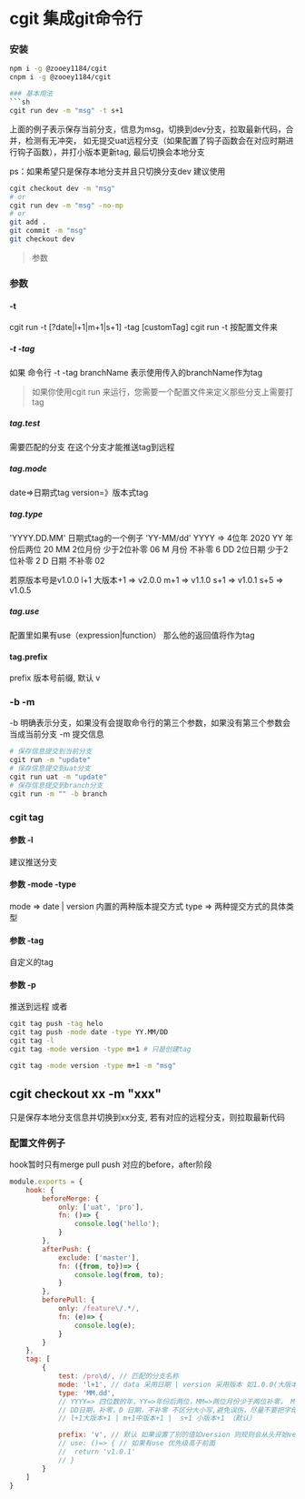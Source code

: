 # cgit 集成git命令行

### 安装
```sh
npm i -g @zooey1184/cgit
cnpm i -g @zooey1184/cgit

### 基本用法
```sh
cgit run dev -m "msg" -t s+1
```
上面的例子表示保存当前分支，信息为msg，切换到dev分支，拉取最新代码，合并，检测有无冲突，
如无提交uat远程分支（如果配置了钩子函数会在对应时期进行钩子函数），并打小版本更新tag, 最后切换会本地分支

ps：如果希望只是保存本地分支并且只切换分支dev 建议使用
```sh
cgit checkout dev -m "msg"
# or
cgit run dev -m "msg" -no-mp
# or
git add .
git commit -m "msg"
git checkout dev
```


> 参数
### 参数

#### -t
cgit run -t [?date|l+1|m+1|s+1] -tag [customTag]
cgit run -t 按配置文件来 

##### -t -tag
如果 命令行 -t -tag branchName
表示使用传入的branchName作为tag


> 如果你使用cgit run 来运行，您需要一个配置文件来定义那些分支上需要打tag
##### tag.test
需要匹配的分支   在这个分支才能推送tag到远程

##### tag.mode 
date=>日期式tag  version=》版本式tag  

##### tag.type
'YYYY.DD.MM' 日期式tag的一个例子  'YY-MM/dd'
YYYY => 4位年 2020
YY 年份后两位 20
MM 2位月份 少于2位补零  06
M 月份 不补零    6
DD 2位日期 少于2位补零  2
D 日期 不补零  02

若原版本号是v1.0.0
l+1 大版本+1   => v2.0.0
m+1 => v1.1.0
s+1 => v1.0.1
s+5 => v1.0.5

##### tag.use
配置里如果有use（expression|function）  那么他的返回值将作为tag

#### tag.prefix
prefix 版本号前缀, 默认 v


### -b -m
-b 明确表示分支，如果没有会提取命令行的第三个参数，如果没有第三个参数会当成当前分支
-m 提交信息

```sh
# 保存信息提交到当前分支
cgit run -m "update"
# 保存信息提交到uat分支
cgit run uat -m "update"
# 保存信息提交到branch分支
cgit run -m "" -b branch
```


### cgit tag
#### 参数 -l
建议推送分支

#### 参数 -mode -type
mode => date | version 内置的两种版本提交方式
type => 两种提交方式的具体类型

#### 参数 -tag
自定义的tag

#### 参数 -p
推送到远程
或者
```sh
cgit tag push -tag helo
cgit tag push -mode date -type YY.MM/DD
cgit tag -l
cgit tag -mode version -type m+1 # 只是创建tag

cgit tag -mode version -type m+1 -m "msg"
```


## cgit checkout xx -m "xxx"
只是保存本地分支信息并切换到xx分支, 若有对应的远程分支，则拉取最新代码 


### 配置文件例子
hook暂时只有merge pull push 对应的before，after阶段

```js
module.exports = {
	hook: {
		beforeMerge: {
			only: ['uat', 'pro'],
			fn: ()=> {
				console.log('hello');
			}
		},
		afterPush: {
			exclude: ['master'],
			fn: ({from, to})=> {
				console.log(from, to);
			}
		},
		beforePull: {
			only: /feature\/.*/,
			fn: (e)=> {
				console.log(e);
			}
		}
	},
	tag: [
		{
			test: /pro\d/, // 匹配的分支名称
			mode: 'l+1', // data 采用日期 | version 采用版本 如1.0.0(大版本.中版本.小版本)
			type: 'MM.dd',
			// YYYY=> 四位数的年，YY=>年份后两位，MM=>两位月份少于两位补零， M,月份不补零，
			// DD日期，补零，D 日期，不补零 不区分大小写,避免误伤，尽量不要把字母作为分隔符
			// l+1大版本+1 | m+1中版本+1 |  s+1 小版本+1 （默认）

			prefix: 'v', // 默认 如果设置了别的值如version 则规则会从头开始version1.0.0
			// use: ()=> { // 如果有use 优先级高于前面
			// 	return 'v1.0.1'
			// }
		}
	]
}
```